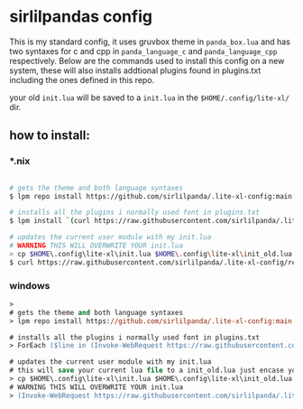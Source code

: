 # sirlilpandas config

This is my standard config, it uses gruvbox theme in `panda_box.lua` and has two syntaxes for c and cpp in 
`panda_language_c` and `panda_language_cpp` respectively. Below are the commands used to install this config
on a new system, these will also installs addtional plugins found in plugins.txt including the ones defined
in this repo.

your old `init.lua` will be saved to a `init.lua` in the `$HOME/.config/lite-xl/` dir.

## how to install:

### *.nix
```bash

# gets the theme and both language syntaxes
$ lpm repo install https://github.com/sirlilpanda/.lite-xl-config:main

# installs all the plugins i normally used font in plugins.txt
$ lpm install `(curl https://raw.githubusercontent.com/sirlilpanda/.lite-xl-config/refs/heads/main/plugins.txt)`

# updates the current user module with my init.lua 
# WARNING THIS WILL OVERWRITE YOUR init.lua
> cp $HOME\.config\lite-xl\init.lua $HOME\.config\lite-xl\init_old.lua
$ curl https://raw.githubusercontent.com/sirlilpanda/.lite-xl-config/refs/heads/main/init.lua > $HOME/.config/lite-xl/init.lua

```

### windows
```ps
> 
# gets the theme and both language syntaxes
> lpm repo install https://github.com/sirlilpanda/.lite-xl-config:main

# installs all the plugins i normally used font in plugins.txt
> ForEach ($line in (Invoke-WebRequest https://raw.githubusercontent.com/sirlilpanda/.lite-xl-config/refs/heads/main/plugins.txt | Select-Object -Expand Content).split()){ lpm install $line}

# updates the current user module with my init.lua 
# this will save your current lua file to a init_old.lua just encase you still need it
> cp $HOME\.config\lite-xl\init.lua $HOME\.config\lite-xl\init_old.lua
# WARNING THIS WILL OVERWRITE YOUR init.lua
> (Invoke-WebRequest https://raw.githubusercontent.com/sirlilpanda/.lite-xl-config/refs/heads/main/init.lua | Select-Object -Expand Content) > $HOME\.config\lite-xl\init.lua
```
